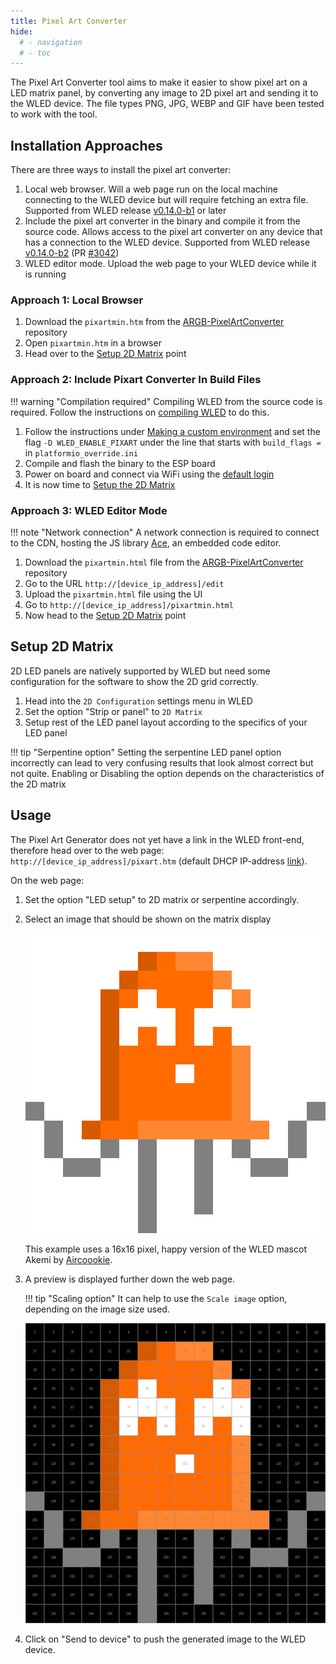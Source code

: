 ```yaml
---
title: Pixel Art Converter
hide:
  # - navigation
  # - toc
---
```


The Pixel Art Converter tool aims to make it easier to show pixel art on a LED matrix panel, by converting any image to 2D pixel art and sending it to the WLED device. The file types PNG, JPG, WEBP and GIF have been tested to work with the tool.

## Installation Approaches

There are three ways to install the pixel art converter:

1. Local web browser. Will a web page run on the local machine connecting to the WLED device but will require fetching an extra file. Supported from WLED release [v0.14.0-b1](https://github.com/Aircoookie/WLED/blob/main/CHANGELOG.md#wled-release-0140-b1) or later
2. Include the pixel art converter in the binary and compile it from the source code. Allows access to the pixel art converter on any device that has a connection to the WLED device. Supported from WLED release [v0.14.0-b2](https://github.com/Aircoookie/WLED/blob/main/CHANGELOG.md#build-2301240) (PR [#3042](https://github.com/Aircoookie/WLED/pull/3042))
3. WLED editor mode. Upload the web page to your WLED device while it is running

### Approach 1: Local Browser

1. Download the `pixartmin.htm` from the [ARGB-PixelArtConverter](https://github.com/werkstrom/WLED-PixelArtConverter/) repository
2. Open `pixartmin.htm` in a browser
3. Head over to the [Setup 2D Matrix](#setup-2d-matrix) point



### Approach 2: Include Pixart Converter In Build Files
!!! warning "Compilation required"
    Compiling WLED from the source code is required. Follow the instructions on [compiling WLED](../../advanced/compiling-wled) to do this.

1. Follow the instructions under [Making a custom environment](../../advanced/compiling-wled/#making-a-custom-environment) and set the flag `-D WLED_ENABLE_PIXART` under the line that starts with `build_flags =` in `platformio_override.ini`
2. Compile and flash the binary to the ESP board
3. Power on board and connect via WiFi using the [default login](../../basics/getting-started/)
4. It is now time to [Setup the 2D Matrix](#setup-2d-matrix)

### Approach 3: WLED Editor Mode

!!! note "Network connection"
    A network connection is required to connect to the CDN, hosting the JS library [Ace](https://github.com/ajaxorg/ace), an embedded code editor.

1. Download the `pixartmin.html` file from the [ARGB-PixelArtConverter](https://github.com/werkstrom/WLED-PixelArtConverter/) repository
2. Go to the URL `http://[device_ip_address]/edit`
3. Upload the `pixartmin.html` file using the UI
4. Go to `http://[device_ip_address]/pixartmin.html`
5. Now head to the [Setup 2D Matrix](#setup-2d-matrix) point

## Setup 2D Matrix
2D LED panels are natively supported by WLED but need some configuration for the software to show the 2D grid correctly.

1. Head into the `2D Configuration` settings menu in WLED
2. Set the option "Strip or panel" to `2D Matrix`
3. Setup rest of the LED panel layout according to the specifics of your LED panel

!!! tip "Serpentine option"
    Setting the serpentine LED panel option incorrectly can lead to very confusing results that look almost correct but not quite. Enabling or Disabling the option depends on the characteristics of the 2D matrix

## Usage
The Pixel Art Generator does not yet have a link in the WLED front-end, therefore head over to the web page: `http://[device_ip_address]/pixart.htm` (default DHCP IP-address [link](http://4.3.2.1/pixart.htm)).

On the web page:

1. Set the option "LED setup" to 2D matrix or serpentine accordingly.
2. Select an image that should be shown on the matrix display

    ![16x16 pixel happy Akemi](../assets/images/ui/akemi/043_16_cheerful.png)

    This example uses a 16x16 pixel, happy version of the WLED mascot Akemi by [Aircoookie](https://github.com/Aircoookie/Akemi).

3. A preview is displayed further down the web page.

    !!! tip "Scaling option"
        It can help to use the `Scale image`  option, depending on the image size used.

    ![Pixel Art Generator output preview](../assets/images/content/043_16_cheerful_pixart_output.png)

4. Click on "Send to device" to push the generated image to the WLED device.